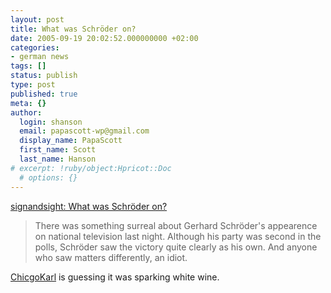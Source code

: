 ```yaml
---
layout: post
title: What was Schröder on?
date: 2005-09-19 20:02:52.000000000 +02:00
categories:
- german news
tags: []
status: publish
type: post
published: true
meta: {}
author:
  login: shanson
  email: papascott-wp@gmail.com
  display_name: PapaScott
  first_name: Scott
  last_name: Hanson
# excerpt: !ruby/object:Hpricot::Doc
  # options: {}
---
```

<p><a href="http://www.signandsight.com/features/369.html" title="What was Schr&ouml;der on? - signandsight">signandsight: What was Schr&ouml;der on?</a></p>
<blockquote><p>There was something surreal about Gerhard Schr&ouml;der's appearence on national television last night. Although his party was second in the polls, Schr&ouml;der saw the victory quite clearly as his own. And anyone who saw matters differently, an idiot.</p></blockquote>
<p><a href="http://chicagokarl.de/2005/09/19/elefanten-runde" title="ChicagoKarl &raquo; Blog Archive &raquo; Elefanten Runde">ChicgoKarl</a> is guessing it was sparking white wine.</p>
